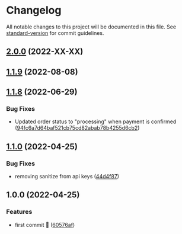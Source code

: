 # Changelog

All notable changes to this project will be documented in this file. See [standard-version](https://github.com/conventional-changelog/standard-version) for commit guidelines.

## [2.0.0](https://github.com/cloudwalk/infinitepay-woocommerce-plugin/compare/v1.0.10...v2.0.0) (2022-XX-XX)

## [1.1.9](https://github.com/cloudwalk/infinitepay-woocommerce-plugin/compare/v1.0.8...v1.1.9) (2022-08-08)

## [1.1.8](https://github.com/cloudwalk/infinitepay-woocommerce-plugin/compare/v1.0.0...v1.1.8) (2022-06-29)

### Bug Fixes

* Updated order status to "processing" when payment is confirmed ([94fc6a7d64baf521cb75cd82abab78b4255d6cb2](https://github.com/cloudwalk/infinitepay-woocommerce-plugin/pull/20/commits/94fc6a7d64baf521cb75cd82abab78b4255d6cb2))

## [1.1.0](https://github.com/cloudwalk/infinitepay-woocommerce-plugin/compare/v1.0.0...v1.1.0) (2022-04-25)


### Bug Fixes

* removing sanitize from api keys ([44d4f87](https://github.com/cloudwalk/infinitepay-woocommerce-plugin/commit/44d4f87ea98134f8d655beed786bb53862dfaaa2))

## 1.0.0 (2022-04-25)


### Features

* first commit :rocket: ([60576af](https://github.com/cloudwalk/infinitepay-woocommerce-plugin/commit/60576afc20aa73b7fbfb5b13e9503fb77c02eecb))
